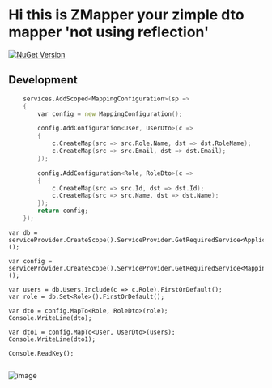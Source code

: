 # Hi this is ZMapper your zimple dto mapper 'not using reflection'
[![NuGet Version](https://img.shields.io/nuget/v/YourPackageName.svg?style=flat)](https://www.nuget.org/packages/interworx.zmapper/)


## Development
```DI
    services.AddScoped<MappingConfiguration>(sp =>
    {
        var config = new MappingConfiguration();

        config.AddConfiguration<User, UserDto>(c =>
        {
            c.CreateMap(src => src.Role.Name, dst => dst.RoleName);
            c.CreateMap(src => src.Email, dst => dst.Email);
        });

        config.AddConfiguration<Role, RoleDto>(c =>
        {
            c.CreateMap(src => src.Id, dst => dst.Id);
            c.CreateMap(src => src.Name, dst => dst.Name);
        });
        return config;
    });
```
``` calling
var db = serviceProvider.CreateScope().ServiceProvider.GetRequiredService<ApplicationDb>();

var config = serviceProvider.CreateScope().ServiceProvider.GetRequiredService<MappingConfiguration>();

var users = db.Users.Include(c => c.Role).FirstOrDefault();
var role = db.Set<Role>().FirstOrDefault();

var dto = config.MapTo<Role, RoleDto>(role);
Console.WriteLine(dto);

var dto1 = config.MapTo<User, UserDto>(users);
Console.WriteLine(dto1);

Console.ReadKey();


```
![image](https://github.com/dadotnetkid/ZMapper/assets/13300183/da8506dc-f867-4bc0-82cd-614e0c9ea18d)
